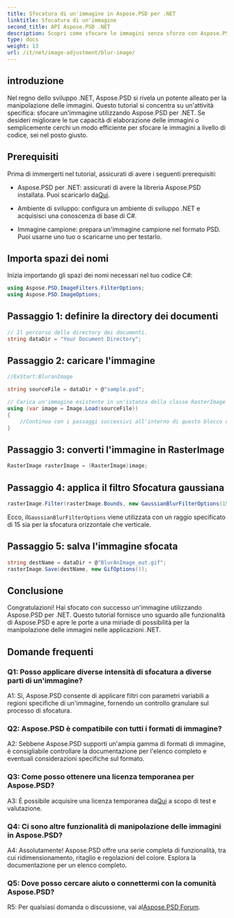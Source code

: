 ```yaml
---
title: Sfocatura di un'immagine in Aspose.PSD per .NET
linktitle: Sfocatura di un'immagine
second_title: API Aspose.PSD .NET
description: Scopri come sfocare le immagini senza sforzo con Aspose.PSD per .NET. Una guida passo passo per una manipolazione fluida delle immagini nei tuoi progetti C#.
type: docs
weight: 13
url: /it/net/image-adjustment/blur-image/
---
```

## introduzione

Nel regno dello sviluppo .NET, Aspose.PSD si rivela un potente alleato per la manipolazione delle immagini. Questo tutorial si concentra su un'attività specifica: sfocare un'immagine utilizzando Aspose.PSD per .NET. Se desideri migliorare le tue capacità di elaborazione delle immagini o semplicemente cerchi un modo efficiente per sfocare le immagini a livello di codice, sei nel posto giusto.

## Prerequisiti

Prima di immergerti nel tutorial, assicurati di avere i seguenti prerequisiti:

-  Aspose.PSD per .NET: assicurati di avere la libreria Aspose.PSD installata. Puoi scaricarlo da[Qui](https://releases.aspose.com/psd/net/).

- Ambiente di sviluppo: configura un ambiente di sviluppo .NET e acquisisci una conoscenza di base di C#.

- Immagine campione: prepara un'immagine campione nel formato PSD. Puoi usarne uno tuo o scaricarne uno per testarlo.

## Importa spazi dei nomi

Inizia importando gli spazi dei nomi necessari nel tuo codice C#:

```csharp
using Aspose.PSD.ImageFilters.FilterOptions;
using Aspose.PSD.ImageOptions;
```

## Passaggio 1: definire la directory dei documenti

```csharp
// Il percorso della directory dei documenti.
string dataDir = "Your Document Directory";
```

## Passaggio 2: caricare l'immagine

```csharp
//ExStart:BluranImage

string sourceFile = dataDir + @"sample.psd";

// Carica un'immagine esistente in un'istanza della classe RasterImage
using (var image = Image.Load(sourceFile))
{
    //Continua con i passaggi successivi all'interno di questo blocco utilizzando
}
```

## Passaggio 3: converti l'immagine in RasterImage

```csharp
RasterImage rasterImage = (RasterImage)image;
```

## Passaggio 4: applica il filtro Sfocatura gaussiana

```csharp
rasterImage.Filter(rasterImage.Bounds, new GaussianBlurFilterOptions(15, 15));
```

 Ecco, il`GaussianBlurFilterOptions` viene utilizzata con un raggio specificato di 15 sia per la sfocatura orizzontale che verticale.

## Passaggio 5: salva l'immagine sfocata

```csharp
string destName = dataDir + @"BlurAnImage_out.gif";
rasterImage.Save(destName, new GifOptions());
```

## Conclusione

Congratulazioni! Hai sfocato con successo un'immagine utilizzando Aspose.PSD per .NET. Questo tutorial fornisce uno sguardo alle funzionalità di Aspose.PSD e apre le porte a una miriade di possibilità per la manipolazione delle immagini nelle applicazioni .NET.

## Domande frequenti

### Q1: Posso applicare diverse intensità di sfocatura a diverse parti di un'immagine?

A1: Sì, Aspose.PSD consente di applicare filtri con parametri variabili a regioni specifiche di un'immagine, fornendo un controllo granulare sul processo di sfocatura.

### Q2: Aspose.PSD è compatibile con tutti i formati di immagine?

A2: Sebbene Aspose.PSD supporti un'ampia gamma di formati di immagine, è consigliabile controllare la documentazione per l'elenco completo e eventuali considerazioni specifiche sul formato.

### Q3: Come posso ottenere una licenza temporanea per Aspose.PSD?

 A3: È possibile acquisire una licenza temporanea da[Qui](https://purchase.aspose.com/temporary-license/) a scopo di test e valutazione.

### Q4: Ci sono altre funzionalità di manipolazione delle immagini in Aspose.PSD?

A4: Assolutamente! Aspose.PSD offre una serie completa di funzionalità, tra cui ridimensionamento, ritaglio e regolazioni del colore. Esplora la documentazione per un elenco completo.

### Q5: Dove posso cercare aiuto o connettermi con la comunità Aspose.PSD?

 R5: Per qualsiasi domanda o discussione, vai al[Aspose.PSD Forum](https://forum.aspose.com/c/psd/34).